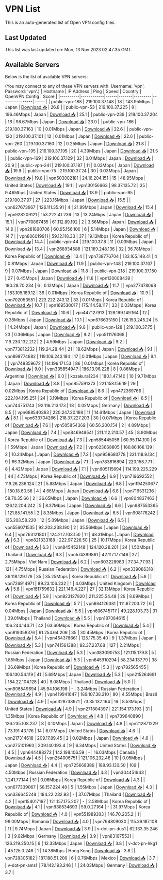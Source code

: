 # VPN List

This is an auto-generated list of Open VPN config files.

## Last Updated

This list was last updated on: Mon, 13 Nov 2023 02:47:35 GMT.

## Available Servers

Below is the list of available VPN servers:

(You may connect to any of these VPN servers with: Username: 'vpn', Password: 'vpn'.)
| Hostname | IP Address | Ping | Speed | Country | OpenVPN Config | Score |
|----------|------------|------|-------|---------|----------------| ----- |
| public-vpn-188 | 219.100.37.148 | 18 | 143.95Mbps | Japan | [Download 📥](./configs/server_0_JP.ovpn) | 26.8 |
| public-vpn-53 | 219.100.37.225 | 8 | 196.46Mbps | Japan | [Download 📥](./configs/server_1_JP.ovpn) | 25.1 |
| public-vpn-239 | 219.100.37.204 | 16 | 98.67Mbps | Japan | [Download 📥](./configs/server_2_JP.ovpn) | 23.0 |
| public-vpn-186 | 219.100.37.163 | 10 | 0.01Mbps | Japan | [Download 📥](./configs/server_3_JP.ovpn) | 22.6 |
| public-vpn-120 | 219.100.37.101 | 12 | 0.01Mbps | Japan | [Download 📥](./configs/server_4_JP.ovpn) | 22.0 |
| public-vpn-260 | 219.100.37.160 | 12 | 0.25Mbps | Japan | [Download 📥](./configs/server_5_JP.ovpn) | 21.8 |
| public-vpn-195 | 219.100.37.195 | 20 | 4.39Mbps | Japan | [Download 📥](./configs/server_6_JP.ovpn) | 21.5 |
| public-vpn-169 | 219.100.37.129 | 32 | 0.01Mbps | Japan | [Download 📥](./configs/server_7_JP.ovpn) | 20.9 |
| public-vpn-241 | 219.100.37.187 | 11 | 0.02Mbps | Japan | [Download 📥](./configs/server_8_JP.ovpn) | 19.9 |
| public-vpn-75 | 219.100.37.24 | 30 | 0.03Mbps | Japan | [Download 📥](./configs/server_9_JP.ovpn) | 19.8 |
| vpn503002181 | 24.16.204.151 | 15 | 48.95Mbps | United States | [Download 📥](./configs/server_10_US.ovpn) | 19.1 |
| vpn130156663 | 98.37.135.72 | 35 | 9.46Mbps | United States | [Download 📥](./configs/server_11_US.ovpn) | 18.9 |
| public-vpn-95 | 219.100.37.97 | 27 | 223.15Mbps | Japan | [Download 📥](./configs/server_12_JP.ovpn) | 15.5 |
| vpn627673967 | 126.111.35.91 | 4 | 21.99Mbps | Japan | [Download 📥](./configs/server_13_JP.ovpn) | 15.4 |
| vpn928209121 | 153.222.41.236 | 13 | 13.24Mbps | Japan | [Download 📥](./configs/server_14_JP.ovpn) | 15.1 |
| vpn770867455 | 61.112.89.192 | 2 | 3.56Mbps | Japan | [Download 📥](./configs/server_15_JP.ovpn) | 14.9 |
| vpn281890706 | 60.95.156.100 | 6 | 5.14Mbps | Japan | [Download 📥](./configs/server_16_JP.ovpn) | 14.7 |
| vpn806019911 | 59.12.118.33 | 37 | 19.13Mbps | Korea Republic of | [Download 📥](./configs/server_17_KR.ovpn) | 14.4 |
| public-vpn-44 | 219.100.37.8 | 11 | 0.03Mbps | Japan | [Download 📥](./configs/server_18_JP.ovpn) | 13.4 |
| vpn268934588 | 121.189.248.136 | 32 | 36.78Mbps | Korea Republic of | [Download 📥](./configs/server_19_KR.ovpn) | 13.4 |
| vpn738776704 | 133.165.148.41 | 4 | 0.81Mbps | Japan | [Download 📥](./configs/server_20_JP.ovpn) | 11.9 |
| public-vpn-148 | 219.100.37.107 | 9 | 0.07Mbps | Japan | [Download 📥](./configs/server_21_JP.ovpn) | 11.8 |
| public-vpn-218 | 219.100.37.150 | 27 | 0.45Mbps | Japan | [Download 📥](./configs/server_22_JP.ovpn) | 11.8 |
| vpn130008439 | 180.28.70.234 | 6 | 0.12Mbps | Japan | [Download 📥](./configs/server_23_JP.ovpn) | 11.7 |
| vpn277478068 | 183.105.189.12 | 36 | 0.01Mbps | Korea Republic of | [Download 📥](./configs/server_24_KR.ovpn) | 10.9 |
| vpn702053551 | 223.222.243.12 | 33 | 0.01Mbps | Korea Republic of | [Download 📥](./configs/server_25_KR.ovpn) | 10.7 |
| vpn169530017 | 175.114.58.117 | 33 | 0.03Mbps | Korea Republic of | [Download 📥](./configs/server_26_KR.ovpn) | 10.6 |
| vpn447127913 | 126.169.149.164 | 12 | 0.38Mbps | Japan | [Download 📥](./configs/server_27_JP.ovpn) | 10.1 |
| vpn676635150 | 126.153.245.24 | 5 | 14.24Mbps | Japan | [Download 📥](./configs/server_28_JP.ovpn) | 9.6 |
| public-vpn-128 | 219.100.37.75 | 23 | 0.36Mbps | Japan | [Download 📥](./configs/server_29_JP.ovpn) | 9.2 |
| vpn511176068 | 119.230.132.212 | 2 | 4.59Mbps | Japan | [Download 📥](./configs/server_30_JP.ovpn) | 9.2 |
| vpn773812232 | 119.24.28.44 | 21 | 18.62Mbps | Japan | [Download 📥](./configs/server_31_JP.ovpn) | 9.1 |
| vpn898774882 | 119.106.243.184 | 17 | 0.01Mbps | Japan | [Download 📥](./configs/server_32_JP.ovpn) | 9.1 |
| vpn748359672 | 114.199.171.53 | 86 | 0.01Mbps | Korea Republic of | [Download 📥](./configs/server_33_KR.ovpn) | 9.0 |
| vpn335854947 | 186.13.96.228 | 8 | 0.86Mbps | Argentina | [Download 📥](./configs/server_34_AR.ovpn) | 9.0 |
| kozakura1234 | 180.1.47.140 | 10 | 9.71Mbps | Japan | [Download 📥](./configs/server_35_JP.ovpn) | 8.8 |
| vpn857591373 | 221.158.156.19 | 29 | 0.02Mbps | Korea Republic of | [Download 📥](./configs/server_36_KR.ovpn) | 8.6 |
| vpn472369766 | 222.104.195.251 | 24 | 3.19Mbps | Korea Republic of | [Download 📥](./configs/server_37_KR.ovpn) | 8.5 |
| vpn744751743 | 92.116.213.173 | 18 | 0.02Mbps | Germany | [Download 📥](./configs/server_38_DE.ovpn) | 8.5 |
| vpn688540393 | 220.247.20.198 | 11 | 14.61Mbps | Japan | [Download 📥](./configs/server_39_JP.ovpn) | 8.1 |
| vpn633704266 | 218.37.227.203 | 30 | 0.07Mbps | Korea Republic of | [Download 📥](./configs/server_40_KR.ovpn) | 7.6 |
| vpn505854369 | 60.56.200.154 | 2 | 4.09Mbps | Japan | [Download 📥](./configs/server_41_JP.ovpn) | 7.4 |
| vpn846949541 | 211.112.210.57 | 45 | 8.90Mbps | Korea Republic of | [Download 📥](./configs/server_42_KR.ovpn) | 7.3 |
| vpn585445058 | 60.95.114.100 | 6 | 1.59Mbps | Japan | [Download 📥](./configs/server_43_JP.ovpn) | 7.2 |
| vpn623668805 | 160.86.168.139 | 2 | 10.24Mbps | Japan | [Download 📥](./configs/server_44_JP.ovpn) | 7.2 |
| vpn958680778 | 221.118.9.134 | 9 | 66.32Mbps | Japan | [Download 📥](./configs/server_45_JP.ovpn) | 7.1 |
| vpn783816894 | 220.158.7.71 | 8 | 4.42Mbps | Japan | [Download 📥](./configs/server_46_JP.ovpn) | 7.1 |
| vpn605115694 | 114.199.225.229 | 44 | 4.73Mbps | Korea Republic of | [Download 📥](./configs/server_47_KR.ovpn) | 6.9 |
| vpn719692552 | 119.26.236.124 | 21 | 5.88Mbps | Japan | [Download 📥](./configs/server_48_JP.ovpn) | 6.8 |
| vpn194250677 | 180.18.60.56 | 4 | 4.66Mbps | Japan | [Download 📥](./configs/server_49_JP.ovpn) | 6.8 |
| vpn716531236 | 58.70.35.66 | 2 | 36.65Mbps | Japan | [Download 📥](./configs/server_50_JP.ovpn) | 6.6 |
| vpn804837463 | 126.12.204.242 | 5 | 8.37Mbps | Japan | [Download 📥](./configs/server_51_JP.ovpn) | 6.6 |
| vpn687553365 | 121.85.141.55 | 2 | 8.35Mbps | Japan | [Download 📥](./configs/server_52_JP.ovpn) | 6.5 |
| vpn908178242 | 125.203.58.220 | 12 | 5.09Mbps | Japan | [Download 📥](./configs/server_53_JP.ovpn) | 6.5 |
| vpn556071535 | 92.203.238.190 | 2 | 35.56Mbps | Japan | [Download 📥](./configs/server_54_JP.ovpn) | 6.4 |
| vpn763121801 | 124.212.103.150 | 11 | 48.31Mbps | Japan | [Download 📥](./configs/server_55_JP.ovpn) | 6.3 |
| vpn821333188 | 222.97.226.50 | 25 | 10.17Mbps | Korea Republic of | [Download 📥](./configs/server_56_KR.ovpn) | 6.3 |
| vpn845452148 | 124.120.28.201 | 24 | 1.50Mbps | Thailand | [Download 📥](./configs/server_57_TH.ovpn) | 6.3 |
| vpn574389861 | 42.117.177.146 | 27 | 2.75Mbps | Viet Nam | [Download 📥](./configs/server_58_VN.ovpn) | 6.2 |
| vpn603228983 | 77.34.77.93 | 121 | 4.75Mbps | Russian Federation | [Download 📥](./configs/server_59_RU.ovpn) | 6.2 |
| vpn339086318 | 39.118.129.179 | 35 | 35.25Mbps | Korea Republic of | [Download 📥](./configs/server_60_KR.ovpn) | 5.8 |
| vpn726914971 | 89.23.106.232 | 1 | 4.03Mbps | United Kingdom | [Download 📥](./configs/server_61_GB.ovpn) | 5.8 |
| vpn181759632 | 221.146.4.227 | 27 | 32.13Mbps | Korea Republic of | [Download 📥](./configs/server_62_KR.ovpn) | 5.8 |
| vpn923127820 | 211.225.54.48 | 29 | 8.69Mbps | Korea Republic of | [Download 📥](./configs/server_63_KR.ovpn) | 5.7 |
| vpn884126381 | 111.97.203.72 | 6 | 0.04Mbps | Japan | [Download 📥](./configs/server_64_JP.ovpn) | 5.6 |
| vpn606745717 | 49.228.103.73 | 31 | 39.01Mbps | Thailand | [Download 📥](./configs/server_65_TH.ovpn) | 5.5 |
| vpn187084615 | 106.244.144.71 | 42 | 63.60Mbps | Korea Republic of | [Download 📥](./configs/server_66_KR.ovpn) | 5.4 |
| vpn819358376 | 61.254.64.206 | 35 | 30.45Mbps | Korea Republic of | [Download 📥](./configs/server_67_KR.ovpn) | 5.4 |
| vpn454378661 | 125.175.35.40 | 9 | 1.37Mbps | Japan | [Download 📥](./configs/server_68_JP.ovpn) | 5.3 |
| vpn741561388 | 92.37.237.68 | 127 | 2.21Mbps | Russian Federation | [Download 📥](./configs/server_69_RU.ovpn) | 5.3 |
| vpn383090753 | 121.115.179.8 | 5 | 1.85Mbps | Japan | [Download 📥](./configs/server_70_JP.ovpn) | 5.3 |
| vpn645910294 | 58.234.137.79 | 38 | 36.69Mbps | Korea Republic of | [Download 📥](./configs/server_71_KR.ovpn) | 5.3 |
| vpn782565455 | 106.130.54.119 | 41 | 5.69Mbps | Japan | [Download 📥](./configs/server_72_JP.ovpn) | 5.3 |
| vpn215264691 | 184.22.104.128 | 40 | 8.08Mbps | Thailand | [Download 📥](./configs/server_73_TH.ovpn) | 5.0 |
| vpn906549694 | 45.94.106.198 | - | 3.24Mbps | Russian Federation | [Download 📥](./configs/server_74_RU.ovpn) | 4.9 |
| vpn419941647 | 189.107.38.210 | 80 | 4.55Mbps | Brazil | [Download 📥](./configs/server_75_BR.ovpn) | 4.9 |
| vpn328733971 | 73.35.132.164 | 16 | 8.53Mbps | United States | [Download 📥](./configs/server_76_US.ovpn) | 4.9 |
| vpn271804397 | 221.154.173.193 | 31 | 1.35Mbps | Korea Republic of | [Download 📥](./configs/server_77_KR.ovpn) | 4.8 |
| vpn739640890 | 126.235.108.237 | 8 | 0.10Mbps | Japan | [Download 📥](./configs/server_78_JP.ovpn) | 4.8 |
| vpn212871229 | 73.191.43.176 | 14 | 6.01Mbps | United States | [Download 📥](./configs/server_79_US.ovpn) | 4.6 |
| vpn217314618 | 209.17.89.45 | 2 | 0.02Mbps | Japan | [Download 📥](./configs/server_80_JP.ovpn) | 4.6 |
| vpn275101960 | 209.140.193.4 | 9 | 6.34Mbps | United States | [Download 📥](./configs/server_81_US.ovpn) | 4.5 |
| vpn644488272 | 142.198.106.59 | - | 16.03Mbps | Canada | [Download 📥](./configs/server_82_CA.ovpn) | 4.5 |
| vpn254006751 | 121.106.232.48 | 10 | 0.05Mbps | Japan | [Download 📥](./configs/server_83_JP.ovpn) | 4.4 |
| vpn725668389 | 188.93.130.50 | 109 | 4.50Mbps | Russian Federation | [Download 📥](./configs/server_84_RU.ovpn) | 4.3 |
| vpn304451943 | 1.241.77.144 | 51 | 0.06Mbps | Korea Republic of | [Download 📥](./configs/server_85_KR.ovpn) | 4.3 |
| vpn677339067 | 58.157.224.48 | 5 | 1.55Mbps | Japan | [Download 📥](./configs/server_86_JP.ovpn) | 4.3 |
| vpn336645248 | 184.22.232.93 | - | 37.07Mbps | Thailand | [Download 📥](./configs/server_87_TH.ovpn) | 4.2 |
| vpn154017197 | 121.157.175.207 | - | 2.58Mbps | Korea Republic of | [Download 📥](./configs/server_88_KR.ovpn) | 4.1 |
| vpn838534693 | 59.0.27.164 | - | 31.97Mbps | Korea Republic of | [Download 📥](./configs/server_89_KR.ovpn) | 4.0 |
| vpn551989303 | 146.70.205.2 | 1 | 98.00Mbps | Romania | [Download 📥](./configs/server_90_RO.ovpn) | 4.0 |
| vpn764809030 | 115.39.187.108 | 11 | 9.74Mbps | Japan | [Download 📥](./configs/server_91_JP.ovpn) | 3.9 |
| v-dot-pn-dus1 | 62.133.35.246 | 3 | 9.62Mbps | Germany | [Download 📥](./configs/server_92_DE.ovpn) | 3.9 |
| vpn831675531 | 126.219.250.15 | 6 | 12.33Mbps | Japan | [Download 📥](./configs/server_93_JP.ovpn) | 3.8 |
| v-dot-pn-hkg1 | 45.125.0.246 | 1 | 14.38Mbps | Hong Kong | [Download 📥](./configs/server_94_HK.ovpn) | 3.8 |
| vpn728305182 | 187.188.51.206 | 6 | 0.76Mbps | Mexico | [Download 📥](./configs/server_95_MX.ovpn) | 3.7 |
| v-dot-pn-ams1 | 78.142.193.246 | 1 | 24.03Mbps | Germany | [Download 📥](./configs/server_96_DE.ovpn) | 3.7 |
